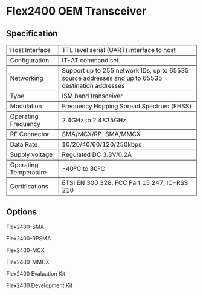 # Flex2400 OEM Transceiver

## Specification

<table style="width: 100%;" border="1" cellspacing="1" cellpadding="1">
<tbody>
<tr>
<td>Host Interface</td>
<td>TTL level serial (UART) interface to host</td>
</tr>
<tr>
<td>Configuration</td>
<td>IT-AT command set</td>
</tr>
<tr>
<td>Networking</td>
<td>Support up to 255 network IDs, up to 65535 source addresses and up to 65535 destination addresses</td>
</tr>
<tr>
<td>Type</td>
<td>ISM band transceiver</td>
</tr>
<tr>
<td>Modulation</td>
<td>Frequency Hopping Spread Spectrum (FHSS)</td>
</tr>
<tr>
<td>Operating Frequency</td>
<td>2.4GHz to 2.4835GHz</td>
</tr>
<tr>
<td>RF Connector</td>
<td>SMA/MCX/RP-SMA/MMCX</td>
</tr>
<tr>
<td>Data Rate</td>
<td>10/20/40/60/120/250kbps</td>
</tr>
<tr>
<td>Supply voltage</td>
<td>Regulated DC 3.3V/0.2A</td>
</tr>
<tr>
<td>Operating Temperature</td>
<td>-40ºC to 80ºC</td>
</tr>
<tr>
<td>Certifications</td>
<td>ETSI EN 300 328, FCC Part 15 247, IC-RSS 210</td>
</tr>
</tbody>
</table>

## Options

Flex2400-SMA

Flex2400-RPSMA

Flex2400-MCX

Flex2400-MMCX

Flex2400 Evaluation Kit

Flex2400 Development Kit

